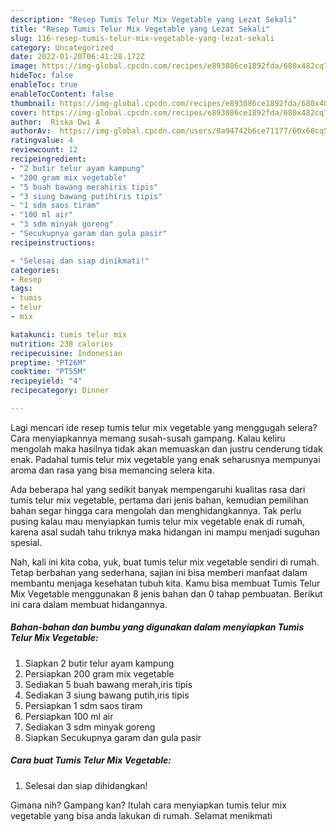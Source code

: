 ```yaml
---
description: "Resep Tumis Telur Mix Vegetable yang Lezat Sekali"
title: "Resep Tumis Telur Mix Vegetable yang Lezat Sekali"
slug: 116-resep-tumis-telur-mix-vegetable-yang-lezat-sekali
category: Uncategorized
date: 2022-01-20T06:41:28.172Z
image: https://img-global.cpcdn.com/recipes/e893086ce1892fda/680x482cq70/tumis-telur-mix-vegetable-foto-resep-utama.jpg
hideToc: false
enableToc: true
enableTocContent: false
thumbnail: https://img-global.cpcdn.com/recipes/e893086ce1892fda/680x482cq70/tumis-telur-mix-vegetable-foto-resep-utama.jpg
cover: https://img-global.cpcdn.com/recipes/e893086ce1892fda/680x482cq70/tumis-telur-mix-vegetable-foto-resep-utama.jpg
author:  Riska Dwi A
authorAv:  https://img-global.cpcdn.com/users/0a94742b6ce71177/60x60cq50/avatar.jpg
ratingvalue: 4
reviewcount: 12
recipeingredient:
- "2 butir telur ayam kampung"
- "200 gram mix vegetable"
- "5 buah bawang merahiris tipis"
- "3 siung bawang putihiris tipis"
- "1 sdm saos tiram"
- "100 ml air"
- "3 sdm minyak goreng"
- "Secukupnya garam dan gula pasir"
recipeinstructions:

- "Selesai dan siap dinikmati!"
categories:
- Resep
tags:
- tumis
- telur
- mix

katakunci: tumis telur mix 
nutrition: 238 calories
recipecuisine: Indonesian
preptime: "PT26M"
cooktime: "PT55M"
recipeyield: "4"
recipecategory: Dinner

---
```



Lagi mencari ide resep tumis telur mix vegetable yang menggugah selera? Cara menyiapkannya memang susah-susah gampang. Kalau keliru mengolah maka hasilnya tidak akan memuaskan dan justru cenderung tidak enak. Padahal tumis telur mix vegetable yang enak seharusnya mempunyai aroma dan rasa yang bisa memancing selera kita.




Ada beberapa hal yang sedikit banyak mempengaruhi kualitas rasa dari tumis telur mix vegetable, pertama dari jenis bahan, kemudian pemilihan bahan segar hingga cara mengolah dan menghidangkannya. Tak perlu pusing kalau mau menyiapkan tumis telur mix vegetable enak di rumah, karena asal sudah tahu triknya maka hidangan ini mampu menjadi suguhan spesial.


Nah, kali ini kita coba, yuk, buat tumis telur mix vegetable sendiri di rumah. Tetap berbahan yang sederhana, sajian ini bisa memberi manfaat dalam membantu menjaga kesehatan tubuh kita. Kamu bisa membuat Tumis Telur Mix Vegetable menggunakan 8 jenis bahan dan 0 tahap pembuatan. Berikut ini cara dalam membuat hidangannya.

<!--inarticleads1-->

##### Bahan-bahan dan bumbu yang digunakan dalam menyiapkan Tumis Telur Mix Vegetable:

1. Siapkan 2 butir telur ayam kampung
1. Persiapkan 200 gram mix vegetable
1. Sediakan 5 buah bawang merah,iris tipis
1. Sediakan 3 siung bawang putih,iris tipis
1. Persiapkan 1 sdm saos tiram
1. Persiapkan 100 ml air
1. Sediakan 3 sdm minyak goreng
1. Siapkan Secukupnya garam dan gula pasir




<!--inarticleads2-->

##### Cara buat Tumis Telur Mix Vegetable:


1. Selesai dan siap dihidangkan!



Gimana nih? Gampang kan? Itulah cara menyiapkan tumis telur mix vegetable yang bisa anda lakukan di rumah. Selamat menikmati

